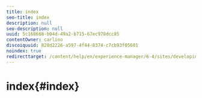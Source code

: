 ```yaml
---
title: index
seo-title: index
description: null
seo-description: null
uuid: 5c168668-b04d-49a2-b715-67ec978dcc85
contentOwner: carlino
discoiquuid: 828d2226-a597-4f44-8374-c7cb93f05601
noindex: true
redirecttarget: /content/help/en/experience-manager/6-4/sites/developing/using/reference-materials
---
```


# index{#index}

